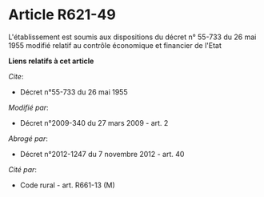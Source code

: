 # Article R621-49

L'établissement est soumis aux dispositions du décret n° 55-733 du 26 mai 1955 modifié relatif au contrôle économique et
financier de l'Etat

**Liens relatifs à cet article**

_Cite_:

  - Décret n°55-733 du 26 mai 1955

_Modifié par_:

  - Décret n°2009-340 du 27 mars 2009 - art. 2

_Abrogé par_:

  - Décret n°2012-1247 du 7 novembre 2012 - art. 40

_Cité par_:

  - Code rural - art. R661-13 (M)
